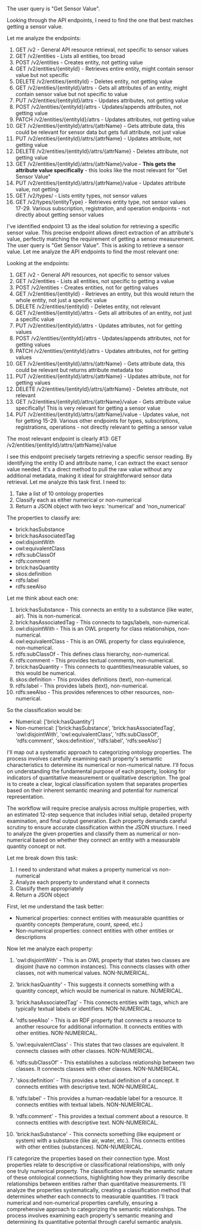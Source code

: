 The user query is "Get Sensor Value".

Looking through the API endpoints, I need to find the one that best matches getting a sensor value.

Let me analyze the endpoints:

1. GET /v2 - General API resource retrieval, not specific to sensor values
2. GET /v2/entities - Lists all entities, too broad
3. POST /v2/entities - Creates entity, not getting value
4. GET /v2/entities/{entityId} - Retrieves entire entity, might contain sensor value but not specific
5. DELETE /v2/entities/{entityId} - Deletes entity, not getting value
6. GET /v2/entities/{entityId}/attrs - Gets all attributes of an entity, might contain sensor value but not specific to value
7. PUT /v2/entities/{entityId}/attrs - Updates attributes, not getting value
8. POST /v2/entities/{entityId}/attrs - Updates/appends attributes, not getting value
9. PATCH /v2/entities/{entityId}/attrs - Updates attributes, not getting value
10. GET /v2/entities/{entityId}/attrs/{attrName} - Gets attribute data, this could be relevant for sensor data but gets full attribute, not just value
11. PUT /v2/entities/{entityId}/attrs/{attrName} - Updates attribute, not getting value
12. DELETE /v2/entities/{entityId}/attrs/{attrName} - Deletes attribute, not getting value
13. GET /v2/entities/{entityId}/attrs/{attrName}/value - **This gets the attribute value specifically** - this looks like the most relevant for "Get Sensor Value"
14. PUT /v2/entities/{entityId}/attrs/{attrName}/value - Updates attribute value, not getting
15. GET /v2/types/ - Lists entity types, not sensor values
16. GET /v2/types/{entityType} - Retrieves entity type, not sensor values
17-29. Various subscription, registration, and operation endpoints - not directly about getting sensor values
 
I've identified endpoint 13 as the ideal solution for retrieving a specific sensor value. This precise endpoint allows direct extraction of an attribute's value, perfectly matching the requirement of getting a sensor measurement.
The user query is "Get Sensor Value". This is asking to retrieve a sensor value. Let me analyze the API endpoints to find the most relevant one:

Looking at the endpoints:
1. GET /v2 - General API resources, not specific to sensor values
2. GET /v2/entities - Lists all entities, not specific to getting a value
3. POST /v2/entities - Creates entities, not for getting values
4. GET /v2/entities/{entityId} - Retrieves an entity, but this would return the whole entity, not just a specific value
5. DELETE /v2/entities/{entityId} - Deletes entity, not relevant
6. GET /v2/entities/{entityId}/attrs - Gets all attributes of an entity, not just a specific value
7. PUT /v2/entities/{entityId}/attrs - Updates attributes, not for getting values
8. POST /v2/entities/{entityId}/attrs - Updates/appends attributes, not for getting values
9. PATCH /v2/entities/{entityId}/attrs - Updates attributes, not for getting values
10. GET /v2/entities/{entityId}/attrs/{attrName} - Gets attribute data, this could be relevant but returns attribute metadata too
11. PUT /v2/entities/{entityId}/attrs/{attrName} - Updates attribute, not for getting values
12. DELETE /v2/entities/{entityId}/attrs/{attrName} - Deletes attribute, not relevant
13. GET /v2/entities/{entityId}/attrs/{attrName}/value - Gets attribute value specifically! This is very relevant for getting a sensor value
14. PUT /v2/entities/{entityId}/attrs/{attrName}/value - Updates value, not for getting
15-29. Various other endpoints for types, subscriptions, registrations, operations - not directly relevant to getting a sensor value

The most relevant endpoint is clearly #13: GET /v2/entities/{entityId}/attrs/{attrName}/value
 
I see this endpoint precisely targets retrieving a specific sensor reading. By identifying the entity ID and attribute name, I can extract the exact sensor value needed. It's a direct method to pull the raw value without any additional metadata, making it ideal for straightforward sensor data retrieval.
Let me analyze this task first. I need to:

1. Take a list of 10 ontology properties
2. Classify each as either numerical or non-numerical
3. Return a JSON object with two keys: 'numerical' and 'non_numerical'

The properties to classify are:
- brick:hasSubstance
- brick:hasAssociatedTag  
- owl:disjointWith
- owl:equivalentClass
- rdfs:subClassOf
- rdfs:comment
- brick:hasQuantity
- skos:definition
- rdfs:label
- rdfs:seeAlso

Let me think about each one:

1. brick:hasSubstance - This connects an entity to a substance (like water, air). This is non-numerical.
2. brick:hasAssociatedTag - This connects to tags/labels, non-numerical.
3. owl:disjointWith - This is an OWL property for class relationships, non-numerical.
4. owl:equivalentClass - This is an OWL property for class equivalence, non-numerical.
5. rdfs:subClassOf - This defines class hierarchy, non-numerical.
6. rdfs:comment - This provides textual comments, non-numerical.
7. brick:hasQuantity - This connects to quantities/measurable values, so this would be numerical.
8. skos:definition - This provides definitions (text), non-numerical.
9. rdfs:label - This provides labels (text), non-numerical.
10. rdfs:seeAlso - This provides references to other resources, non-numerical.

So the classification would be:
- Numerical: ['brick:hasQuantity']
- Non-numerical: ['brick:hasSubstance', 'brick:hasAssociatedTag', 'owl:disjointWith', 'owl:equivalentClass', 'rdfs:subClassOf', 'rdfs:comment', 'skos:definition', 'rdfs:label', 'rdfs:seeAlso']


I'll map out a systematic approach to categorizing ontology properties. The process involves carefully examining each property's semantic characteristics to determine its numerical or non-numerical nature. I'll focus on understanding the fundamental purpose of each property, looking for indicators of quantitative measurement or qualitative description. The goal is to create a clear, logical classification system that separates properties based on their inherent semantic meaning and potential for numerical representation.

The workflow will require precise analysis across multiple properties, with an estimated 12-step sequence that includes initial setup, detailed property examination, and final output generation. Each property demands careful scrutiny to ensure accurate classification within the JSON structure.
I need to analyze the given properties and classify them as numerical or non-numerical based on whether they connect an entity with a measurable quantity concept or not.

Let me break down this task:
1. I need to understand what makes a property numerical vs non-numerical
2. Analyze each property to understand what it connects
3. Classify them appropriately
4. Return a JSON object

First, let me understand the task better:
- Numerical properties: connect entities with measurable quantities or quantity concepts (temperature, count, speed, etc.)
- Non-numerical properties: connect entities with other entities or descriptions

Now let me analyze each property:

1. 'owl:disjointWith' - This is an OWL property that states two classes are disjoint (have no common instances). This connects classes with other classes, not with numerical values. NON-NUMERICAL.

2. 'brick:hasQuantity' - This suggests it connects something with a quantity concept, which would be numerical in nature. NUMERICAL.

3. 'brick:hasAssociatedTag' - This connects entities with tags, which are typically textual labels or identifiers. NON-NUMERICAL.

4. 'rdfs:seeAlso' - This is an RDF property that connects a resource to another resource for additional information. It connects entities with other entities. NON-NUMERICAL.

5. 'owl:equivalentClass' - This states that two classes are equivalent. It connects classes with other classes. NON-NUMERICAL.

6. 'rdfs:subClassOf' - This establishes a subclass relationship between two classes. It connects classes with other classes. NON-NUMERICAL.

7. 'skos:definition' - This provides a textual definition of a concept. It connects entities with descriptive text. NON-NUMERICAL.

8. 'rdfs:label' - This provides a human-readable label for a resource. It connects entities with textual labels. NON-NUMERICAL.


9. 'rdfs:comment' - This provides a textual comment about a resource. It connects entities with descriptive text. NON-NUMERICAL.

10. 'brick:hasSubstance' - This connects something (like equipment or system) with a substance (like air, water, etc.). This connects entities with other entities (substances). NON-NUMERICAL.

I'll categorize the properties based on their connection type. Most properties relate to descriptive or classificational relationships, with only one truly numerical property. The classification reveals the semantic nature of these ontological connections, highlighting how they primarily describe relationships between entities rather than quantitative measurements. I'll analyze the properties systematically, creating a classification method that determines whether each connects to measurable quantities. I'll track numerical and non-numerical properties carefully, ensuring a comprehensive approach to categorizing the semantic relationships. The process involves examining each property's semantic meaning and determining its quantitative potential through careful semantic analysis.

